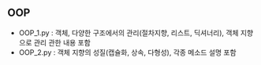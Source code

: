 ## OOP
* OOP_1.py : 객체, 다양한 구조에서의 관리(절차지향, 리스트, 딕셔너리), 객체 지향으로 관리 관한 내용 포함
* OOP_2.py : 객체 지향의 성질(캡슐화, 상속, 다형성), 각종 메소드 설명 포함

